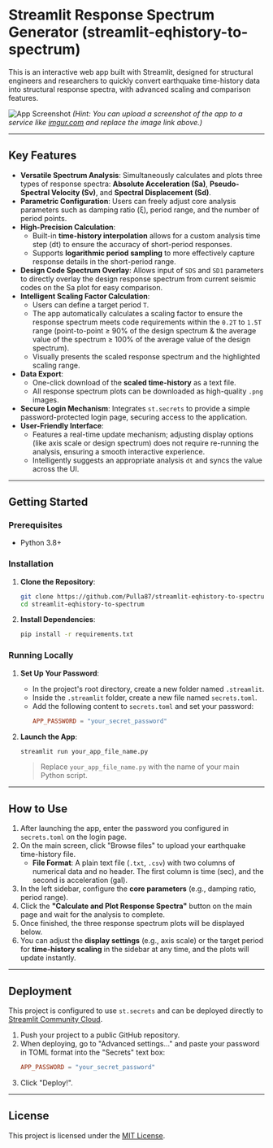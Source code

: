 # Streamlit Response Spectrum Generator (streamlit-eqhistory-to-spectrum)

This is an interactive web app built with Streamlit, designed for structural engineers and researchers to quickly convert earthquake time-history data into structural response spectra, with advanced scaling and comparison features.

![App Screenshot](https://i.imgur.com/your-screenshot-url.png)
*(Hint: You can upload a screenshot of the app to a service like [imgur.com](https://imgur.com/) and replace the image link above.)*

---

## Key Features

* **Versatile Spectrum Analysis**: Simultaneously calculates and plots three types of response spectra: **Absolute Acceleration (Sa)**, **Pseudo-Spectral Velocity (Sv)**, and **Spectral Displacement (Sd)**.
* **Parametric Configuration**: Users can freely adjust core analysis parameters such as damping ratio (ξ), period range, and the number of period points.
* **High-Precision Calculation**:
    * Built-in **time-history interpolation** allows for a custom analysis time step (dt) to ensure the accuracy of short-period responses.
    * Supports **logarithmic period sampling** to more effectively capture response details in the short-period range.
* **Design Code Spectrum Overlay**: Allows input of `SDS` and `SD1` parameters to directly overlay the design response spectrum from current seismic codes on the Sa plot for easy comparison.
* **Intelligent Scaling Factor Calculation**:
    * Users can define a target period `T`.
    * The app automatically calculates a scaling factor to ensure the response spectrum meets code requirements within the `0.2T` to `1.5T` range (point-to-point ≥ 90% of the design spectrum & the average value of the spectrum ≥ 100% of the average value of the design spectrum).
    * Visually presents the scaled response spectrum and the highlighted scaling range.
* **Data Export**:
    * One-click download of the **scaled time-history** as a text file.
    * All response spectrum plots can be downloaded as high-quality `.png` images.
* **Secure Login Mechanism**: Integrates `st.secrets` to provide a simple password-protected login page, securing access to the application.
* **User-Friendly Interface**:
    * Features a real-time update mechanism; adjusting display options (like axis scale or design spectrum) does not require re-running the analysis, ensuring a smooth interactive experience.
    * Intelligently suggests an appropriate analysis `dt` and syncs the value across the UI.

---

## Getting Started

### Prerequisites

* Python 3.8+

### Installation

1.  **Clone the Repository**:
    ```bash
    git clone https://github.com/Pulla87/streamlit-eqhistory-to-spectrum.git
    cd streamlit-eqhistory-to-spectrum
    ```

2.  **Install Dependencies**:
    ```bash
    pip install -r requirements.txt
    ```

### Running Locally

1.  **Set Up Your Password**:
    * In the project's root directory, create a new folder named `.streamlit`.
    * Inside the `.streamlit` folder, create a new file named `secrets.toml`.
    * Add the following content to `secrets.toml` and set your password:
        ```toml
        APP_PASSWORD = "your_secret_password"
        ```

2.  **Launch the App**:
    ```bash
    streamlit run your_app_file_name.py
    ```
    > Replace `your_app_file_name.py` with the name of your main Python script.

---

## How to Use

1.  After launching the app, enter the password you configured in `secrets.toml` on the login page.
2.  On the main screen, click "Browse files" to upload your earthquake time-history file.
    * **File Format**: A plain text file (`.txt`, `.csv`) with two columns of numerical data and no header. The first column is time (sec), and the second is acceleration (gal).
3.  In the left sidebar, configure the **core parameters** (e.g., damping ratio, period range).
4.  Click the **"Calculate and Plot Response Spectra"** button on the main page and wait for the analysis to complete.
5.  Once finished, the three response spectrum plots will be displayed below.
6.  You can adjust the **display settings** (e.g., axis scale) or the target period for **time-history scaling** in the sidebar at any time, and the plots will update instantly.

---

## Deployment

This project is configured to use `st.secrets` and can be deployed directly to [Streamlit Community Cloud](https://streamlit.io/cloud).

1.  Push your project to a public GitHub repository.
2.  When deploying, go to "Advanced settings..." and paste your password in TOML format into the "Secrets" text box:
    ```toml
    APP_PASSWORD = "your_secret_password"
    ```
3.  Click "Deploy!".

---

## License

This project is licensed under the [MIT License](LICENSE).
